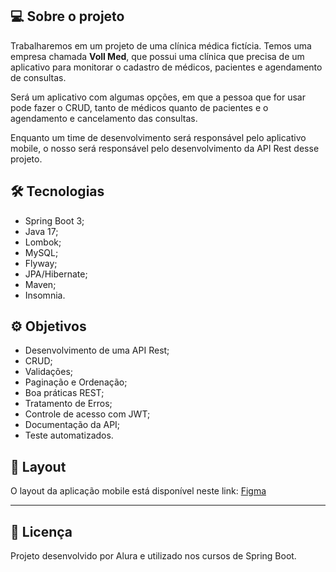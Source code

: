 ## 💻 Sobre o projeto
Trabalharemos em um projeto de uma clínica médica fictícia. Temos uma empresa chamada **Voll Med**, que possui uma clínica que precisa de um aplicativo para monitorar o cadastro de médicos, pacientes e agendamento de consultas.

Será um aplicativo com algumas opções, em que a pessoa que for usar pode fazer o CRUD, tanto de médicos quanto de pacientes e o agendamento e cancelamento das consultas.

Enquanto um time de desenvolvimento será responsável pelo aplicativo mobile, o nosso será responsável pelo desenvolvimento da API Rest desse projeto.

## 🛠 Tecnologias

- Spring Boot 3;
- Java 17;
- Lombok;
- MySQL;
- Flyway;
- JPA/Hibernate;
- Maven;
- Insomnia.

## ⚙️ Objetivos

- Desenvolvimento de uma API Rest;
- CRUD;
- Validações;
- Paginação e Ordenação;
- Boa práticas REST;
- Tratamento de Erros;
- Controle de acesso com JWT;
- Documentação da API;
- Teste automatizados.


## 🎨 Layout
O layout da aplicação mobile está disponível neste link: [Figma](https://www.figma.com/file/N4CgpJqsg7gjbKuDmra3EV/Voll.med)




---
## 📝 Licença
Projeto desenvolvido por Alura e utilizado nos cursos de Spring Boot.
